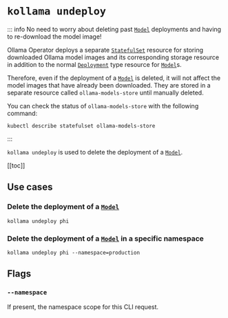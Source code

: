 # `kollama undeploy`

::: info No need to worry about deleting past [`Model`](/pages/en/references/crd/model) deployments and having to re-download the model image!

Ollama Operator deploys a separate [`StatefulSet`](https://kubernetes.io/zh-cn/docs/concepts/workloads/controllers/statefulset/) resource for storing downloaded Ollama model images and its corresponding storage resource in addition to the normal [`Deployment`](https://kubernetes.io/zh-cn/docs/concepts/workloads/controllers/deployment/) type resource for [`Model`](/pages/en/references/crd/model)s.

Therefore, even if the deployment of a [`Model`](/pages/en/references/crd/model) is deleted, it will not affect the model images that have already been downloaded. They are stored in a separate resource called `ollama-models-store` until manually deleted.

You can check the status of `ollama-models-store` with the following command:

```shell
kubectl describe statefulset ollama-models-store
```

:::

`kollama undeploy` is used to delete the deployment of a [`Model`](/pages/en/references/crd/model).

[[toc]]

## Use cases

### Delete the deployment of a [`Model`](/pages/en/references/crd/model)

```shell
kollama undeploy phi
```

### Delete the deployment of a [`Model`](/pages/en/references/crd/model) in a specific namespace

```shell
kollama undeploy phi --namespace=production
```

## Flags

### `--namespace`

If present, the namespace scope for this CLI request.
